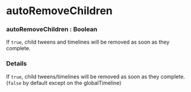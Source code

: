 # autoRemoveChildren

### autoRemoveChildren : Boolean

If `true`, child tweens and timelines will be removed as soon as they complete.

### Details[​](#details "Direct link to Details")

If `true`, child tweens/timelines will be removed as soon as they complete. (`false` by default except on the globalTimeline)
